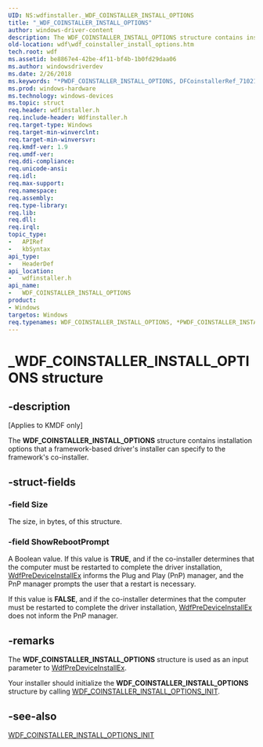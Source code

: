 ```yaml
---
UID: NS:wdfinstaller._WDF_COINSTALLER_INSTALL_OPTIONS
title: "_WDF_COINSTALLER_INSTALL_OPTIONS"
author: windows-driver-content
description: The WDF_COINSTALLER_INSTALL_OPTIONS structure contains installation options that a framework-based driver's installer can specify to the framework's co-installer.
old-location: wdf\wdf_coinstaller_install_options.htm
tech.root: wdf
ms.assetid: be8867e4-42be-4f11-bf4b-1b0fd29daa06
ms.author: windowsdriverdev
ms.date: 2/26/2018
ms.keywords: "*PWDF_COINSTALLER_INSTALL_OPTIONS, DFCoinstallerRef_71021229-7902-4d6a-a5f3-c9763860c7bf.xml, PWDF_COINSTALLER_INSTALL_OPTIONS, PWDF_COINSTALLER_INSTALL_OPTIONS structure pointer, WDF_COINSTALLER_INSTALL_OPTIONS, WDF_COINSTALLER_INSTALL_OPTIONS structure, _WDF_COINSTALLER_INSTALL_OPTIONS, kmdf.wdf_coinstaller_install_options, wdf.wdf_coinstaller_install_options, wdfinstaller/PWDF_COINSTALLER_INSTALL_OPTIONS, wdfinstaller/WDF_COINSTALLER_INSTALL_OPTIONS"
ms.prod: windows-hardware
ms.technology: windows-devices
ms.topic: struct
req.header: wdfinstaller.h
req.include-header: Wdfinstaller.h
req.target-type: Windows
req.target-min-winverclnt: 
req.target-min-winversvr: 
req.kmdf-ver: 1.9
req.umdf-ver: 
req.ddi-compliance: 
req.unicode-ansi: 
req.idl: 
req.max-support: 
req.namespace: 
req.assembly: 
req.type-library: 
req.lib: 
req.dll: 
req.irql: 
topic_type:
-	APIRef
-	kbSyntax
api_type:
-	HeaderDef
api_location:
-	wdfinstaller.h
api_name:
-	WDF_COINSTALLER_INSTALL_OPTIONS
product:
- Windows
targetos: Windows
req.typenames: WDF_COINSTALLER_INSTALL_OPTIONS, *PWDF_COINSTALLER_INSTALL_OPTIONS
---
```


# _WDF_COINSTALLER_INSTALL_OPTIONS structure


## -description


<p class="CCE_Message">[Applies to KMDF only]

The <b>WDF_COINSTALLER_INSTALL_OPTIONS</b> structure contains installation options that a framework-based driver's installer can specify to the framework's co-installer.


## -struct-fields




### -field Size

The size, in bytes, of this structure.


### -field ShowRebootPrompt

A Boolean value. If this value is <b>TRUE</b>, and if the co-installer determines that the computer must be restarted to complete the driver installation, <a href="https://msdn.microsoft.com/library/windows/hardware/ff548839">WdfPreDeviceInstallEx</a> informs the Plug and Play (PnP) manager, and the PnP manager prompts the user that a restart is necessary.  

If this value is <b>FALSE</b>, and if the co-installer determines that the computer must be restarted to complete the driver installation, <a href="https://msdn.microsoft.com/library/windows/hardware/ff548839">WdfPreDeviceInstallEx</a> does not inform the PnP manager. 


## -remarks



The <b>WDF_COINSTALLER_INSTALL_OPTIONS</b> structure is used as an input parameter to <a href="https://msdn.microsoft.com/library/windows/hardware/ff548839">WdfPreDeviceInstallEx</a>.

Your installer should initialize the <b>WDF_COINSTALLER_INSTALL_OPTIONS</b> structure by calling <a href="https://msdn.microsoft.com/library/windows/hardware/ff551243">WDF_COINSTALLER_INSTALL_OPTIONS_INIT</a>.




## -see-also




<a href="https://msdn.microsoft.com/library/windows/hardware/ff551243">WDF_COINSTALLER_INSTALL_OPTIONS_INIT</a>
 

 

